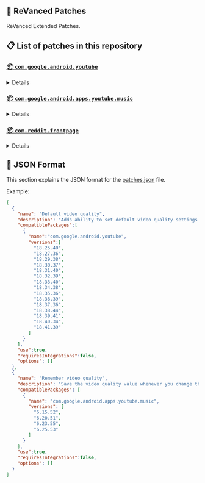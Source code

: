 ## 🧩 ReVanced Patches

ReVanced Extended Patches.

## 📋 List of patches in this repository

### [📦 `com.google.android.youtube`](https://play.google.com/store/apps/details?id=com.google.android.youtube)
<details>

| 💊 Patch | 📜 Description | 🏹 Target Version |
|:--------:|:--------------:|:-----------------:|
| `Add splash animation` | Adds splash animation, which was removed in YT v18.19.36+. This patch cannot be used with 'custom-branding-icon' patch | 18.25.40 ~ 18.41.39 |
| `Alternative thumbnails` | Adds an option to replace video thumbnails with still image captures of the video. | 18.25.40 ~ 18.41.39 |
| `Ambient mode switch` | Bypass the restrictions of ambient mode or disable it completely. | 18.25.40 ~ 18.41.39 |
| `Append time stamps information` | Add the current video quality or playback speed in brackets next to the current time. | 18.25.40 ~ 18.41.39 |
| `Change homepage` | Change home page to subscription feed. | 18.25.40 ~ 18.41.39 |
| `Custom branding icon MMT` | Changes the YouTube launcher icon to MMT. | 18.25.40 ~ 18.41.39 |
| `Custom branding icon Revancify Blue` | Changes the YouTube launcher icon to Revancify Blue. | 18.25.40 ~ 18.41.39 |
| `Custom branding icon Revancify Red` | Changes the YouTube launcher icon to Revancify Red. | 18.25.40 ~ 18.41.39 |
| `Custom branding name YouTube` | Rename the YouTube app to the name specified in options.json. | 18.25.40 ~ 18.41.39 |
| `Custom double tap length` | Add 'double-tap to seek' value. | 18.25.40 ~ 18.41.39 |
| `Custom package name` | Specifies the package name for YouTube and YT Music in the MicroG build. | all |
| `Custom playback speed` | Adds more playback speed options. | 18.25.40 ~ 18.41.39 |
| `Custom player overlay opacity` | Change the opacity of the player background, when player controls are visible. | 18.25.40 ~ 18.41.39 |
| `Custom seekbar color` | Change seekbar color in video player and video thumbnails. | 18.25.40 ~ 18.41.39 |
| `Default playback speed` | Adds ability to set default playback speed settings. | 18.25.40 ~ 18.41.39 |
| `Default video quality` | Adds ability to set default video quality settings. | 18.25.40 ~ 18.41.39 |
| `Disable HDR video` | Disable HDR video. | 18.25.40 ~ 18.41.39 |
| `Disable QUIC protocol` | Disable CronetEngine's QUIC protocol. | 18.25.40 ~ 18.41.39 |
| `Disable auto captions` | Disables forced auto captions. | 18.25.40 ~ 18.41.39 |
| `Disable haptic feedback` | Disable haptic feedback when swiping. | 18.25.40 ~ 18.41.39 |
| `Disable landscape mode` | Disable landscape mode when entering fullscreen. | 18.25.40 ~ 18.41.39 |
| `Disable pip notification` | Disable pip notification when you first launch pip mode. | 18.25.40 ~ 18.41.39 |
| `Disable shorts on startup` | Disables playing YouTube Shorts when launching YouTube. | 18.25.40 ~ 18.41.39 |
| `Enable compact controls overlay` | Enables compact control overlay. | 18.25.40 ~ 18.41.39 |
| `Enable debug logging` | Adds debugging options. | 18.25.40 ~ 18.41.39 |
| `Enable external browser` | Open url outside the app in an external browser. | 18.25.40 ~ 18.41.39 |
| `Enable gradient loading screen` | Enables gradient loading screen. | 18.25.40 ~ 18.41.39 |
| `Enable language switch` | Enable/disable language switch toggle. | 18.25.40 ~ 18.41.39 |
| `Enable minimized playback` | Enables minimized and background playback. | 18.25.40 ~ 18.41.39 |
| `Enable new splash animation` | Enables a new type of splash animation. | 18.25.40 ~ 18.41.39 |
| `Enable new thumbnail preview` | Enables a new type of thumbnail preview. | 18.25.40 ~ 18.41.39 |
| `Enable old quality layout` | Enables the original quality flyout menu. | 18.25.40 ~ 18.41.39 |
| `Enable open links directly` | Skips over redirection URLs to external links. | 18.25.40 ~ 18.41.39 |
| `Enable seekbar tapping` | Enables tap-to-seek on the seekbar of the video player. | 18.25.40 ~ 18.41.39 |
| `Enable tablet mini player` | Enables the tablet mini player layout. | 18.25.40 ~ 18.41.39 |
| `Enable tablet navigation bar` | Enables the tablet navigation bar. | 18.25.40 ~ 18.41.39 |
| `Enable wide search bar` | Replaces the search icon with a wide search bar. This will hide the YouTube logo when active. | 18.25.40 ~ 18.41.39 |
| `Force OPUS codec` | Forces the OPUS codec for audios. | 18.25.40 ~ 18.41.39 |
| `Force hide player button background` | Force hides the background from the video player buttons. | 18.25.40 ~ 18.41.39 |
| `Force video codec` | Forces the video codec for videos. | 18.25.40 ~ 18.41.39 |
| `Hide account menu` | Hide elements of the account menu and You tab. | 18.25.40 ~ 18.41.39 |
| `Hide auto player popup panels` | Hide automatic popup panels (playlist or live chat) on video player. | 18.25.40 ~ 18.41.39 |
| `Hide autoplay button` | Hides the autoplay button in the video player. | 18.25.40 ~ 18.41.39 |
| `Hide autoplay preview` | Hides the autoplay preview container in the fullscreen. | 18.25.40 ~ 18.41.39 |
| `Hide button container` | Adds the options to hide action buttons under a video. | 18.25.40 ~ 18.41.39 |
| `Hide captions button` | Hides the captions button in the video player. | 18.25.40 ~ 18.41.39 |
| `Hide cast button` | Hides the cast button in the video player. | 18.25.40 ~ 18.41.39 |
| `Hide category bar` | Hides the category bar in feeds. | 18.25.40 ~ 18.41.39 |
| `Hide channel avatar section` | Hides the channel avatar section of the subscription feed. | 18.25.40 ~ 18.41.39 |
| `Hide channel watermark` | Hides creator's watermarks on videos. | 18.25.40 ~ 18.41.39 |
| `Hide collapse button` | Hides the collapse button in the video player. | 18.25.40 ~ 18.41.39 |
| `Hide comment component` | Hides components related to comments. | 18.25.40 ~ 18.41.39 |
| `Hide crowdfunding box` | Hides the crowdfunding box between the player and video description. | 18.25.40 ~ 18.41.39 |
| `Hide description components` | Hides description components. | 18.25.40 ~ 18.41.39 |
| `Hide double tap overlay filter` | Hides the double tap dark filter layer. | 18.25.40 ~ 18.41.39 |
| `Hide end screen cards` | Hides the suggested video cards at the end of a video in fullscreen. | 18.25.40 ~ 18.41.39 |
| `Hide end screen overlay` | Hide end screen overlay on swipe controls. | 18.25.40 ~ 18.41.39 |
| `Hide feed flyout panel` | Hides feed flyout panel components. | 18.25.40 ~ 18.41.39 |
| `Hide filmstrip overlay` | Hide filmstrip overlay on swipe controls. | 18.25.40 ~ 18.41.39 |
| `Hide floating microphone` | Hides the floating microphone button which appears in search. | 18.25.40 ~ 18.41.39 |
| `Hide fullscreen panels` | Hides video description and comments panel in fullscreen view. | 18.25.40 ~ 18.41.39 |
| `Hide general ads` | Hides general ads. | 18.25.40 ~ 18.41.39 |
| `Hide handle` | Hides the handle in the account switcher and You tab. | 18.25.40 ~ 18.41.39 |
| `Hide info cards` | Hides info-cards in videos. | 18.25.40 ~ 18.41.39 |
| `Hide latest videos button` | Hides latest videos button in home feed. | 18.25.40 ~ 18.41.39 |
| `Hide layout components` | Hides general layout components. | 18.25.40 ~ 18.41.39 |
| `Hide load more button` | Hides the button under videos that loads similar videos. | 18.25.40 ~ 18.41.39 |
| `Hide mix playlists` | Hides mix playlists in feed. | 18.25.40 ~ 18.41.39 |
| `Hide music button` | Hides the YouTube Music button in the video player. | 18.25.40 ~ 18.41.39 |
| `Hide navigation buttons` | Adds options to hide or change navigation buttons. | 18.25.40 ~ 18.41.39 |
| `Hide navigation label` | Hide navigation bar labels. | 18.25.40 ~ 18.41.39 |
| `Hide player button background` | Hide player button background. | 18.25.40 ~ 18.41.39 |
| `Hide player flyout panel` | Hides player flyout panel components. | 18.25.40 ~ 18.41.39 |
| `Hide previous next button` | Hides the previous and next button in the player controller. | 18.25.40 ~ 18.41.39 |
| `Hide seek message` | Hides the 'Slide left or right to seek' or 'Release to cancel' message container. | 18.25.40 ~ 18.41.39 |
| `Hide seekbar` | Hides the seekbar in video player and video thumbnails. | 18.25.40 ~ 18.41.39 |
| `Hide shorts components` | Hides other Shorts components. | 18.25.40 ~ 18.41.39 |
| `Hide snack bar` | Hides the snack bar action popup. | 18.25.40 ~ 18.41.39 |
| `Hide suggested actions` | Hide the suggested actions bar inside the player. | 18.25.40 ~ 18.41.39 |
| `Hide suggested video overlay` | Hide the suggested video overlay to play next. | 18.25.40 ~ 18.41.39 |
| `Hide suggestions shelf` | Hides the suggestions shelf. | 18.25.40 ~ 18.41.39 |
| `Hide time stamp` | Hides timestamp in video player. | 18.25.40 ~ 18.41.39 |
| `Hide toolbar button` | Hide the button in the toolbar. | 18.25.40 ~ 18.41.39 |
| `Hide tooltip content` | Hides the tooltip box that appears on first install. | 18.25.40 ~ 18.41.39 |
| `Hide trending searches` | Hide trending searches in the search bar. | 18.25.40 ~ 18.41.39 |
| `Hide video ads` | Hides ads in the video player. | 18.25.40 ~ 18.41.39 |
| `Layout switch` | Tricks the dpi to use some tablet/phone layouts. | 18.25.40 ~ 18.41.39 |
| `MaterialYou` | Enables MaterialYou theme for Android 12+ | 18.25.40 ~ 18.41.39 |
| `MicroG support` | Allows ReVanced Extended to run without root and under a different package name with MicroG. | 18.25.40 ~ 18.41.39 |
| `Overlay buttons` | Add overlay buttons to the player. | 18.25.40 ~ 18.41.39 |
| `Premium heading` | Show or hide the premium heading. | 18.25.40 ~ 18.41.39 |
| `Quick actions components` | Adds options to customize quick action components in fullscreen. | 18.25.40 ~ 18.41.39 |
| `Return YouTube Dislike` | Shows the dislike count of videos using the Return YouTube Dislike API. | 18.25.40 ~ 18.41.39 |
| `Settings` | Applies mandatory patches to implement ReVanced Extended settings into the application. | 18.25.40 ~ 18.41.39 |
| `SponsorBlock` | Integrates SponsorBlock which allows skipping video segments such as sponsored content. | 18.25.40 ~ 18.41.39 |
| `Spoof app version` | Spoof the YouTube client version. | 18.25.40 ~ 18.41.39 |
| `Spoof device dimensions` | Spoofs the device dimensions in order to unlock higher video qualities that may not be available on your device. | 18.25.40 ~ 18.41.39 |
| `Spoof player parameters` | Spoofs player parameters to prevent playback issues. | 18.25.40 ~ 18.41.39 |
| `Swipe controls` | Adds volume and brightness swipe controls. | 18.25.40 ~ 18.41.39 |
| `Theme` | Change the app's theme to the values specified in options.json. | 18.25.40 ~ 18.41.39 |
| `Translations` | Add Crowdin translations for YouTube. | 18.25.40 ~ 18.41.39 |
</details>

### [📦 `com.google.android.apps.youtube.music`](https://play.google.com/store/apps/details?id=com.google.android.apps.youtube.music)
<details>

| 💊 Patch | 📜 Description | 🏹 Target Version |
|:--------:|:--------------:|:-----------------:|
| `Amoled` | Applies pure black theme on some components. | 6.15.52 ~ 6.25.53 |
| `Background play` | Enables playing music in the background. | 6.15.52 ~ 6.25.53 |
| `Bitrate default value` | Set the audio quality to "Always High" when you first install the app. | 6.15.52 ~ 6.25.53 |
| `Certificate spoof` | Spoofs the YouTube Music certificate for Android Auto. | 6.15.52 ~ 6.25.53 |
| `Custom branding icon MMT` | Changes the YouTube Music launcher icon to MMT. | 6.15.52 ~ 6.25.53 |
| `Custom branding icon Revancify Blue` | Changes the YouTube Music launcher icon to Revancify Blue. | 6.15.52 ~ 6.25.53 |
| `Custom branding icon Revancify Red` | Changes the YouTube Music launcher icon to Revancify Red. | 6.15.52 ~ 6.25.53 |
| `Custom branding name YouTube Music` | Rename the YouTube Music app to the name specified in options.json. | 6.15.52 ~ 6.25.53 |
| `Custom package name` | Specifies the package name for YouTube and YT Music in the MicroG build. | all |
| `Custom playback speed` | Adds more playback speed options. | 6.15.52 ~ 6.25.53 |
| `Disable auto captions` | Disables forced auto captions. | 6.15.52 ~ 6.25.53 |
| `Enable black navigation bar` | Sets the navigation bar color to black. | 6.15.52 ~ 6.25.53 |
| `Enable color match player` | Matches the color of the mini player and the fullscreen player. | 6.15.52 ~ 6.25.53 |
| `Enable compact dialog` | Enable compact dialog on phone. | 6.15.52 ~ 6.25.53 |
| `Enable custom filter` | Enables custom filter to hide layout components. | 6.15.52 ~ 6.25.53 |
| `Enable debug logging` | Adds debugging options. | 6.15.52 ~ 6.25.53 |
| `Enable force minimized player` | Keep player permanently minimized even if another track is played. | 6.15.52 ~ 6.25.53 |
| `Enable landscape mode` | Enables entry into landscape mode by screen rotation on the phone. | 6.15.52 ~ 6.25.53 |
| `Enable minimized playback` | Enables minimized playback on Kids music. | 6.15.52 ~ 6.25.53 |
| `Enable new player background` | Enable new player background. | 6.15.52 ~ 6.25.53 |
| `Enable old player layout` | Return the player layout to old style. | 6.15.52 ~ 6.25.53 |
| `Enable old style library shelf` | Return the library shelf to old style. | 6.15.52 ~ 6.25.53 |
| `Enable old style miniplayer` | Return the miniplayers to old style. | 6.15.52 ~ 6.25.53 |
| `Enable opus codec` | Enable opus codec when playing audio. | 6.15.52 ~ 6.25.53 |
| `Enable playback speed` | Add playback speed button to the flyout panel. | 6.15.52 ~ 6.25.53 |
| `Enable sleep timer` | Add sleep timer to flyout menu. | 6.15.52 ~ 6.25.53 |
| `Enable zen mode` | Adds a grey tint to the video player to reduce eye strain. | 6.15.52 ~ 6.25.53 |
| `Exclusive audio playback` | Enables the option to play music without video. | 6.15.52 ~ 6.25.53 |
| `Hide account menu` | Hide account menu elements. | 6.15.52 ~ 6.25.53 |
| `Hide action bar label` | Hide labels in action bar. | 6.15.52 ~ 6.25.53 |
| `Hide button shelf` | Hides the button shelf from homepage and explorer. | 6.15.52 ~ 6.25.53 |
| `Hide carousel shelf` | Hides the carousel shelf from homepage and explorer. | 6.15.52 ~ 6.25.53 |
| `Hide cast button` | Hides the cast button. | 6.15.52 ~ 6.25.53 |
| `Hide category bar` | Hides the music category bar at the top of the homepage. | 6.15.52 ~ 6.25.53 |
| `Hide channel guidelines` | Hides channel guidelines at the top of comments. | 6.15.52 ~ 6.25.53 |
| `Hide emoji picker` | Hides emoji picker at the comments box. | 6.15.52 ~ 6.25.53 |
| `Hide flyout panel` | Hides flyout panel components. | 6.15.52 ~ 6.25.53 |
| `Hide get premium` | Hides "Get Premium" label from the account menu or settings. | 6.15.52 ~ 6.25.53 |
| `Hide handle` | Hides the handle in the account switcher. | 6.15.52 ~ 6.25.53 |
| `Hide music ads` | Hides ads before playing a music. | 6.15.52 ~ 6.25.53 |
| `Hide navigation bar component` | Hides navigation bar components. | 6.15.52 ~ 6.25.53 |
| `Hide new playlist button` | Hides the "New playlist" button in the library. | 6.15.52 ~ 6.25.53 |
| `Hide playlist card` | Hides the playlist card from homepage. | 6.15.52 ~ 6.25.53 |
| `Hide radio button` | Hides start radio button. | 6.15.52 ~ 6.25.53 |
| `Hide taste builder` | Hides the "Tell us which artists you like" card from homepage. | 6.15.52 ~ 6.25.53 |
| `Hide terms container` | Hides terms of service container at the account menu. | 6.15.52 ~ 6.25.53 |
| `Hide tooltip content` | Hides the tooltip box that appears on first install. | 6.15.52 ~ 6.25.53 |
| `Hook download button` | Replaces the offline download button with an external download button. | 6.15.52 ~ 6.25.53 |
| `MicroG support` | Allows ReVanced Extended Music to run without root and under a different package name with MicroG. | 6.15.52 ~ 6.25.53 |
| `Remember playback speed` | Save the playback speed value whenever you change the playback speed. | 6.15.52 ~ 6.25.53 |
| `Remember repeat state` | Remembers the state of the repeat. | 6.15.52 ~ 6.25.53 |
| `Remember shuffle state` | Remembers the state of the shuffle. | 6.15.52 ~ 6.25.53 |
| `Remember video quality` | Save the video quality value whenever you change the video quality. | 6.15.52 ~ 6.25.53 |
| `Replace cast button` | Replace the cast button in the player with the open music button. | 6.15.52 ~ 6.25.53 |
| `Replace dismiss queue` | Replace dismiss queue menu to watch on YouTube. | 6.15.52 ~ 6.25.53 |
| `Return YouTube Dislike` | Shows the dislike count of videos using the Return YouTube Dislike API. | 6.15.52 ~ 6.25.53 |
| `Settings` | Adds settings for ReVanced Extended to YouTube Music. | 6.15.52 ~ 6.25.53 |
| `SponsorBlock` | Integrates SponsorBlock which allows skipping video segments such as sponsored content. | 6.15.52 ~ 6.25.53 |
| `Spoof app version` | Spoof the YouTube Music client version. | 6.15.52 ~ 6.25.53 |
| `Start page` | Set the default start page. | 6.15.52 ~ 6.25.53 |
| `Translations` | Add Crowdin translations for YouTube Music. | 6.15.52 ~ 6.25.53 |
</details>

### [📦 `com.reddit.frontpage`](https://play.google.com/store/apps/details?id=com.reddit.frontpage)
<details>

| 💊 Patch | 📜 Description | 🏹 Target Version |
|:--------:|:--------------:|:-----------------:|
| `Disable screenshot popup` | Disables the popup that shows up when taking a screenshot. | all |
| `Hide ads` | Hides ads from the Reddit. | all |
| `Hide navigation buttons` | Hide buttons at navigation bar. | all |
| `Hide place button` | Hide r/place button in toolbar. | all |
| `Hide recently visited shelf` | Hides recently visited shelf in sidebar. | all |
| `Open links directly` | Skips over redirection URLs to external links. | all |
| `Open links externally` | Open links outside of the app directly in your browser. | all |
| `Premium icon` | Unlocks premium icons. | all |
| `Sanitize sharing links` | Removes (tracking) query parameters from the URLs when sharing links. | all |
| `Settings` | Adds ReVanced Extended settings to Reddit. | all |
</details>



## 📝 JSON Format

This section explains the JSON format for the [patches.json](patches.json) file.

Example:

```json
[
  {
    "name": "Default video quality",
    "description": "Adds ability to set default video quality settings.",
    "compatiblePackages":[
      {
        "name":"com.google.android.youtube",
        "versions":[
          "18.25.40",
          "18.27.36",
          "18.29.38",
          "18.30.37",
          "18.31.40",
          "18.32.39",
          "18.33.40",
          "18.34.38",
          "18.35.36",
          "18.36.39",
          "18.37.36",
          "18.38.44",
          "18.39.41",
          "18.40.34",
          "18.41.39"
        ]
      }
    ],
    "use":true,
    "requiresIntegrations":false,
    "options": []
  },
  {
    "name": "Remember video quality",
    "description": "Save the video quality value whenever you change the video quality.",
    "compatiblePackages": [
      {
        "name": "com.google.android.apps.youtube.music",
        "versions": [
          "6.15.52",
          "6.20.51",
          "6.23.55",
          "6.25.53"
        ]
      }
    ],
    "use":true,
    "requiresIntegrations":false,
    "options": []
  }
]
```